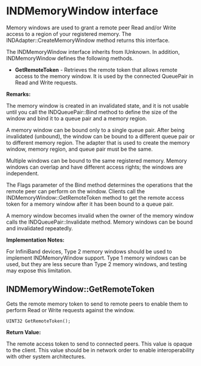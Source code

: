 # INDMemoryWindow interface
Memory windows are used to grant a remote peer Read and/or Write access to a region of your registered memory.
The INDAdapter::CreateMemoryWindow method returns this interface.

The INDMemoryWindow interface inherits from IUnknown.
In addition, INDMemoryWindow defines the following methods.

- __GetRemoteToken__ - Retrieves the remote token that allows remote access to the memory window. It is used by the connected QueuePair in Read and Write requests.

__Remarks:__

The memory window is created in an invalidated state, and it is not usable until you call the INDQueuePair::Bind method to define the size of the window and bind it to a queue pair and a memory region.

A memory window can be bound only to a single queue pair. After being invalidated (unbound), the window can be bound to a different queue pair or to different memory region. The adapter that is used to create the memory window, memory region, and queue pair must be the same.

Multiple windows can be bound to the same registered memory. Memory windows can overlap and have different access rights; the windows are independent.

The Flags parameter of the Bind method determines the operations that the remote peer can perform on the window.
Clients call the INDMemoryWindow::GetRemoteToken method to get the remote access token for a memory window after it has been bound to a queue pair.

A memory window becomes invalid when the owner of the memory window calls the INDQueuePair::Invalidate method.
Memory windows can be bound and invalidated repeatedly. 

__Implementation Notes:__

For InfiniBand devices, Type 2 memory windows should be used to implement INDMemoryWindow support. Type 1 memory windows can be used, but they are less secure than Type 2 memory windows, and testing may expose this limitation. 

## INDMemoryWindow::GetRemoteToken
Gets the remote memory token to send to remote peers to enable them to perform Read or Write requests against the window.

```
UINT32 GetRemoteToken();
```

__Return Value:__

The remote access token to send to connected peers. This value is opaque to the client. This value should be in network order to enable interoperability with other system architectures.
